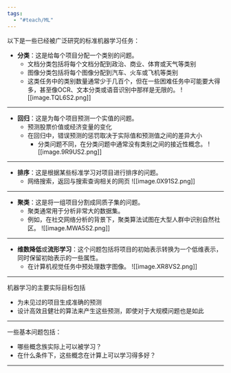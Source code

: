 ```yaml
---
tags:
  - "#teach/ML"
---
```

以下是一些已经被广泛研究的标准机器学习任务：

- **分类**：这是给每个项目分配一个类别的问题。
	- 文档分类包括将每个文档分配到政治、商业、体育或天气等类别
	- 图像分类包括将每个图像分配到汽车、火车或飞机等类别
	- 这类任务中的类别数量通常少于几百个，但在一些困难任务中可能要大得多，甚至像OCR、文本分类或语音识别中那样是无限的。
![[image.TQL6S2.png]]

---
- **回归**：这是为每个项目预测一个实值的问题。
	- 预测股票价值或经济变量的变化
	- 在回归中，错误预测的惩罚取决于实际值和预测值之间的差异大小
		- 分类问题不同，在分类问题中通常没有类别之间的接近性概念。
![[image.9R9US2.png]]

---
- **排序**：这是根据某些标准学习对项目进行排序的问题。
	- 网络搜索，返回与搜索查询相关的网页
![[image.0X91S2.png]]

---
- **聚类**：这是将一组项目分割成同质子集的问题。
	- 聚类通常用于分析非常大的数据集。
	- 例如，在社交网络分析的背景下，聚类算法试图在大型人群中识别自然社区。
![[image.MWA5S2.png]]

---
- **维数降低**或**流形学习**：这个问题包括将项目的初始表示转换为一个低维表示，同时保留初始表示的一些属性。
	- 在计算机视觉任务中预处理数字图像。
![[image.XR8VS2.png]]

---
机器学习的主要实际目标包括
- 为未见过的项目生成准确的预测
- 设计高效且健壮的算法来产生这些预测，即使对于大规模问题也是如此
---
一些基本问题包括：
- 哪些概念族实际上可以被学习？
- 在什么条件下，这些概念在计算上可以学习得多好？
---